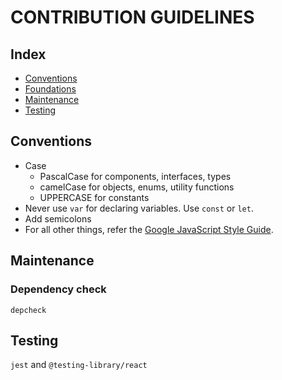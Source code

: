 # CONTRIBUTION GUIDELINES

## Index

- [Conventions](#conventions)
- [Foundations](#foundations)
- [Maintenance](#maintenance)
- [Testing](#testing)

## Conventions

- Case
  - PascalCase for components, interfaces, types
  - camelCase for objects, enums, utility functions
  - UPPERCASE for constants
- Never use `var` for declaring variables. Use `const` or `let`.
- Add semicolons
- For all other things, refer the [Google JavaScript Style Guide](https://google.github.io/styleguide/jsguide.html).

## Maintenance

### Dependency check

`depcheck`

## Testing

`jest` and `@testing-library/react`
